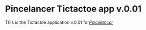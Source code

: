 # Pincelancer Tictactoe app v.0.01

This is the Tictactoe application v.0.01
for[*Pincelancer*](http://www.pincelancer.com/)



